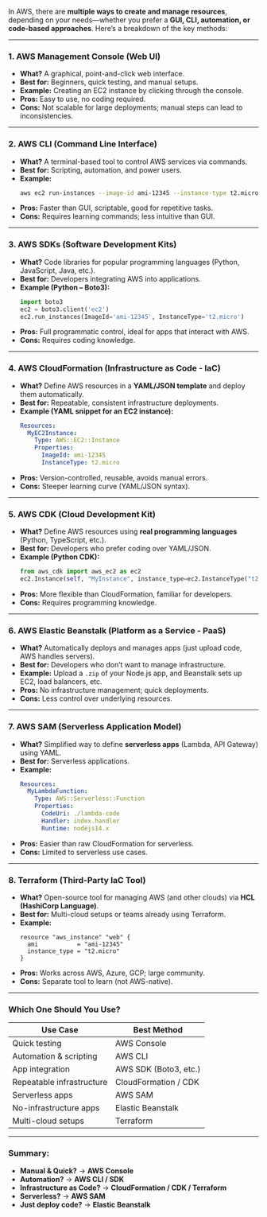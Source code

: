In AWS, there are **multiple ways to create and manage resources**, depending on your needs—whether you prefer a **GUI, CLI, automation, or code-based approaches**. Here’s a breakdown of the key methods:  

---

### **1. AWS Management Console (Web UI)**  
   - **What?** A graphical, point-and-click web interface.  
   - **Best for:** Beginners, quick testing, and manual setups.  
   - **Example:** Creating an EC2 instance by clicking through the console.  
   - **Pros:** Easy to use, no coding required.  
   - **Cons:** Not scalable for large deployments; manual steps can lead to inconsistencies.  

---

### **2. AWS CLI (Command Line Interface)**  
   - **What?** A terminal-based tool to control AWS services via commands.  
   - **Best for:** Scripting, automation, and power users.  
   - **Example:**  
     ```bash
     aws ec2 run-instances --image-id ami-12345 --instance-type t2.micro
     ```  
   - **Pros:** Faster than GUI, scriptable, good for repetitive tasks.  
   - **Cons:** Requires learning commands; less intuitive than GUI.  

---

### **3. AWS SDKs (Software Development Kits)**  
   - **What?** Code libraries for popular programming languages (Python, JavaScript, Java, etc.).  
   - **Best for:** Developers integrating AWS into applications.  
   - **Example (Python – Boto3):**  
     ```python
     import boto3
     ec2 = boto3.client('ec2')
     ec2.run_instances(ImageId='ami-12345', InstanceType='t2.micro')
     ```  
   - **Pros:** Full programmatic control, ideal for apps that interact with AWS.  
   - **Cons:** Requires coding knowledge.  

---

### **4. AWS CloudFormation (Infrastructure as Code - IaC)**  
   - **What?** Define AWS resources in a **YAML/JSON template** and deploy them automatically.  
   - **Best for:** Repeatable, consistent infrastructure deployments.  
   - **Example (YAML snippet for an EC2 instance):**  
     ```yaml
     Resources:
       MyEC2Instance:
         Type: AWS::EC2::Instance
         Properties:
           ImageId: ami-12345
           InstanceType: t2.micro
     ```  
   - **Pros:** Version-controlled, reusable, avoids manual errors.  
   - **Cons:** Steeper learning curve (YAML/JSON syntax).  

---

### **5. AWS CDK (Cloud Development Kit)**  
   - **What?** Define AWS resources using **real programming languages** (Python, TypeScript, etc.).  
   - **Best for:** Developers who prefer coding over YAML/JSON.  
   - **Example (Python CDK):**  
     ```python
     from aws_cdk import aws_ec2 as ec2
     ec2.Instance(self, "MyInstance", instance_type=ec2.InstanceType("t2.micro"), machine_image=ec2.MachineImage.latest_amazon_linux())
     ```  
   - **Pros:** More flexible than CloudFormation, familiar for developers.  
   - **Cons:** Requires programming knowledge.  

---

### **6. AWS Elastic Beanstalk (Platform as a Service - PaaS)**  
   - **What?** Automatically deploys and manages apps (just upload code, AWS handles servers).  
   - **Best for:** Developers who don’t want to manage infrastructure.  
   - **Example:** Upload a `.zip` of your Node.js app, and Beanstalk sets up EC2, load balancers, etc.  
   - **Pros:** No infrastructure management; quick deployments.  
   - **Cons:** Less control over underlying resources.  

---

### **7. AWS SAM (Serverless Application Model)**  
   - **What?** Simplified way to define **serverless apps** (Lambda, API Gateway) using YAML.  
   - **Best for:** Serverless applications.  
   - **Example:**  
     ```yaml
     Resources:
       MyLambdaFunction:
         Type: AWS::Serverless::Function
         Properties:
           CodeUri: ./lambda-code
           Handler: index.handler
           Runtime: nodejs14.x
     ```  
   - **Pros:** Easier than raw CloudFormation for serverless.  
   - **Cons:** Limited to serverless use cases.  

---

### **8. Terraform (Third-Party IaC Tool)**  
   - **What?** Open-source tool for managing AWS (and other clouds) via **HCL (HashiCorp Language)**.  
   - **Best for:** Multi-cloud setups or teams already using Terraform.  
   - **Example:**  
     ```hcl
     resource "aws_instance" "web" {
       ami           = "ami-12345"
       instance_type = "t2.micro"
     }
     ```  
   - **Pros:** Works across AWS, Azure, GCP; large community.  
   - **Cons:** Separate tool to learn (not AWS-native).  

---

### **Which One Should You Use?**  
| **Use Case**               | **Best Method**               |
|----------------------------|-------------------------------|
| Quick testing              | AWS Console                   |
| Automation & scripting     | AWS CLI                       |
| App integration            | AWS SDK (Boto3, etc.)         |
| Repeatable infrastructure  | CloudFormation / CDK          |
| Serverless apps            | AWS SAM                       |
| No-infrastructure apps     | Elastic Beanstalk             |
| Multi-cloud setups         | Terraform                     |

---

### **Summary:**  
- **Manual & Quick?** → **AWS Console**  
- **Automation?** → **AWS CLI / SDK**  
- **Infrastructure as Code?** → **CloudFormation / CDK / Terraform**  
- **Serverless?** → **AWS SAM**  
- **Just deploy code?** → **Elastic Beanstalk**  

